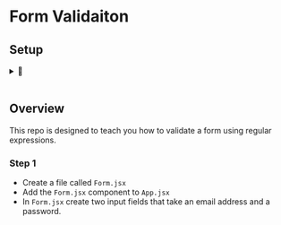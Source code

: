 # Form Validaiton

## Setup 
<details> 
<summary>🏁</summary>

- Clone the repo onto your machine by opening the terminal at your workspace folder and typing `git clone` followed the 'SSH key'.
- Create a new branch with `git checkout -b YOUR_NAME`
- Open the repo with `code .`
- Open this readme file in VS Code and click `ctrl+shft+v`. This file will open in PREVIEW mode and will be a whole lot nicer to read...💥

</details>
<br>

## Overview

This repo is designed to teach you how to validate a form using regular expressions.

### Step 1

- Create a file called ```Form.jsx```
- Add the ```Form.jsx``` component to ```App.jsx```
- In ```Form.jsx``` create two input fields that take an email address and a password.

